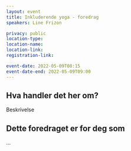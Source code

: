 ```yaml
---
layout: event
title: Inkluderende yoga - foredrag
speakers: Line Frizon

privacy: public
location-type:
location-name:
location-link:
registration-link:

event-date: 2022-05-09T08:15
event-date-end: 2022-05-09T09:00
---
```

## Hva handler det her om?
Beskrivelse

## Dette foredraget er for deg som
...
